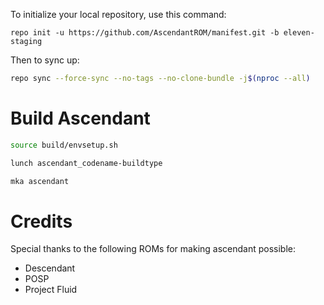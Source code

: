 To initialize your local repository, use this command:

	repo init -u https://github.com/AscendantROM/manifest.git -b eleven-staging

 Then to sync up:

```bash
repo sync --force-sync --no-tags --no-clone-bundle -j$(nproc --all)
```

Build Ascendant
==================

```bash
source build/envsetup.sh

lunch ascendant_codename-buildtype

mka ascendant
```
Credits
==================
Special thanks to the following ROMs for making ascendant possible:

- Descendant
- POSP
- Project Fluid
